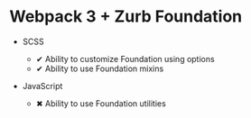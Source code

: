 # Webpack 3 + Zurb Foundation

* SCSS
    * ✔ Ability to customize Foundation using options
    * ✔︎ Ability to use Foundation mixins
    
* JavaScript
    * ✖︎ Ability to use Foundation utilities
